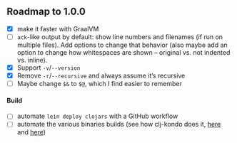 ## Roadmap to 1.0.0

- [x] make it faster with GraalVM
- [ ] `ack`-like output by default: show line numbers and filenames (if run on multiple files). Add options to change
      that behavior (also maybe add an option to change how whitespaces are shown – original vs. not indented vs. inline).
- [x] Support `-v`/`--version`
- [x] Remove `-r`/`--recursive` and always assume it’s recursive
- [ ] Maybe change `$&` to `$@`, which I find easier to remember

#### Build

- [ ] automate `lein deploy clojars` with a GitHub workflow
- [ ] automate the various binaries builds (see how clj-kondo does it, [here][1] and [here][2])

[1]: https://github.com/borkdude/clj-kondo/blob/15ce36ad616bbc4a86a256719f37145c76372e38/.circleci/config.yml
[2]: https://github.com/borkdude/clj-kondo/blob/e62eb04bc8bdb754a368ca8e7b0e76d8d568253e/.circleci/script/release